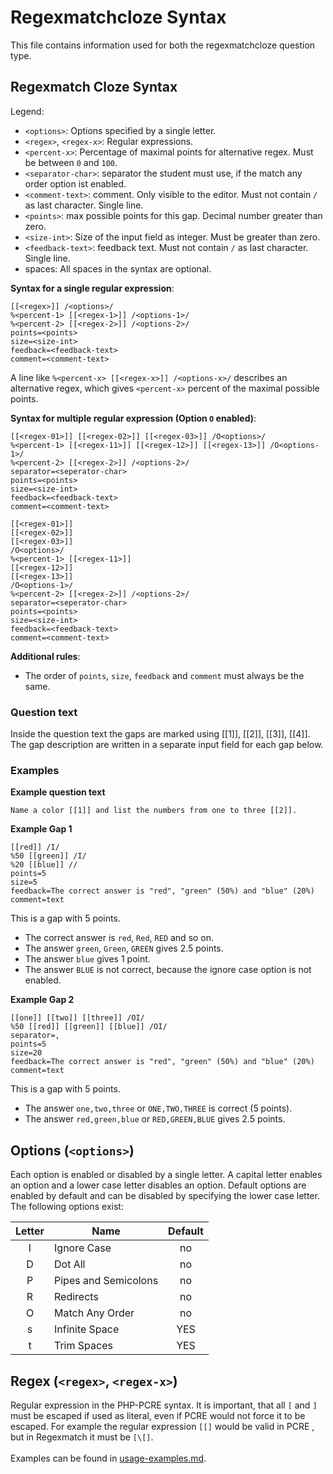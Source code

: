 # Regexmatchcloze Syntax
This file contains information used for both the regexmatchcloze question type.

## Regexmatch Cloze Syntax
Legend:
- `<options>`: Options specified by a single letter.
- `<regex>`, `<regex-x>`: Regular expressions.
- `<percent-x>`: Percentage of maximal points for alternative regex. Must be between `0` and `100`.
- `<separator-char>`: separator the student must use, if the match any order option ist enabled.
- `<comment-text>`: comment. Only visible to the editor. Must not contain `/` as last character. Single line.
- `<points>`: max possible points for this gap. Decimal number greater than zero.
- `<size-int>`: Size of the input field as integer. Must be greater than zero.
- `<feedback-text>`: feedback text. Must not contain `/` as last character. Single line.
- spaces: All spaces in the syntax are optional.

**Syntax for a single regular expression**:
```
[[<regex>]] /<options>/
%<percent-1> [[<regex-1>]] /<options-1>/
%<percent-2> [[<regex-2>]] /<options-2>/
points=<points>
size=<size-int>
feedback=<feedback-text>
comment=<comment-text>
```
A line like `%<percent-x> [[<regex-x>]] /<options-x>/` describes
an alternative regex, which gives `<percent-x>` percent of
the maximal possible points.

**Syntax for multiple regular expression (Option `O` enabled)**:
```
[[<regex-01>]] [[<regex-02>]] [[<regex-03>]] /O<options>/
%<percent-1> [[<regex-11>]] [[<regex-12>]] [[<regex-13>]] /O<options-1>/
%<percent-2> [[<regex-2>]] /<options-2>/
separator=<seperator-char>
points=<points>
size=<size-int>
feedback=<feedback-text>
comment=<comment-text>
```
```
[[<regex-01>]]
[[<regex-02>]]
[[<regex-03>]]
/O<options>/
%<percent-1> [[<regex-11>]]
[[<regex-12>]]
[[<regex-13>]]
/O<options-1>/
%<percent-2> [[<regex-2>]] /<options-2>/
separator=<seperator-char>
points=<points>
size=<size-int>
feedback=<feedback-text>
comment=<comment-text>
```

**Additional rules**:
- The order of `points`, `size`, `feedback` and `comment` must always
be the same.

### Question text
Inside the question text the gaps are marked using [[1]], [[2]], [[3]], [[4]].
The gap description are written in a separate input field for each gap below.

### Examples
**Example question text**
```
Name a color [[1]] and list the numbers from one to three [[2]].
```

**Example Gap 1**
```
[[red]] /I/
%50 [[green]] /I/
%20 [[blue]] //
points=5 
size=5
feedback=The correct answer is "red", "green" (50%) and "blue" (20%)
comment=text
```
This is a gap with 5 points.
- The correct answer is `red`, `Red`, `RED` and so on.
- The answer `green`, `Green`, `GREEN` gives 2.5 points.
- The answer `blue` gives 1 point.
- The answer `BLUE` is not correct, because the ignore case option is not enabled.

**Example Gap 2**
```
[[one]] [[two]] [[three]] /OI/
%50 [[red]] [[green]] [[blue]] /OI/
separator=,
points=5 
size=20
feedback=The correct answer is "red", "green" (50%) and "blue" (20%)
comment=text
```
This is a gap with 5 points.
- The answer `one,two,three` or `ONE,TWO,THREE` is correct (5 points).
- The answer `red,green,blue` or `RED,GREEN,BLUE` gives 2.5 points.

## Options (`<options>`)
Each option is enabled or disabled by a single letter. A capital letter enables
an option and a lower case letter disables an option. Default options are
enabled by default and can be disabled by specifying the lower case letter.
The following options exist:

| Letter | Name                 | Default |
|:------:|----------------------|:-------:|
|   I    | Ignore Case          |   no    |
|   D    | Dot All              |   no    |
|   P    | Pipes and Semicolons |   no    |
|   R    | Redirects            |   no    |
|   O    | Match Any Order      |   no    |
|   s    | Infinite Space       |   YES   |
|   t    | Trim Spaces          |   YES   |

## Regex (`<regex>`, `<regex-x>`)
Regular expression in the PHP-PCRE syntax.
It is important, that all `[` and `]` must be escaped if used as literal, even
if PCRE would not force it to be escaped. For example the
regular expression `[[]` would be valid in PCRE , but in Regexmatch it must
be `[\[]`.
<br><br>
Examples can be found in [usage-examples.md](usage-examples.md).
